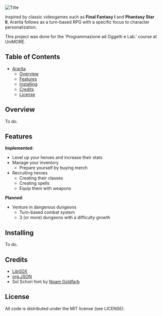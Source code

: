 ![Title](https://user-images.githubusercontent.com/101595335/235437255-5fd26da9-541b-4778-ac11-3c463676a4b6.png)

Inspired by classic videogames such as **Final Fantasy I** and **Phantasy Star II**, Ararita follows as a turn-based RPG with a specific focus to character personalization.

This project was done for the 'Programmazione ad Oggetti e Lab.' course at UniMORE.


## Table of Contents
* [Ararita](#Title)
  * [Overview](#Overview)  
  * [Features](#Features)
  * [Installing](#Installing)
  * [Credits](#Credits)
  * [License](#License)

## Overview
To do.

## Features
**Implemented**:
* Level up your heroes and increase their stats
* Manage your inventory
  * Prepare yourself by buying merch
* Recruiting heroes 
  * Creating their classes
  * Creating spells
  * Equip them with weapons

**Planned**:
* Venture in dangerous dungeons
  * Turn-based combat system
  * 3 (or more) dungeons with a difficulty growth
 
## Installing
To do.
  
## Credits

* [LibGDX](https://github.com/libgdx/libgdx)
* [org.JSON](https://mvnrepository.com/artifact/org.json/json)
* Sol Schori font by [Noam Goldfarb](https://slimeplease.artstation.com/)
  
## License

All code is distributed under the MIT license (see LICENSE).
